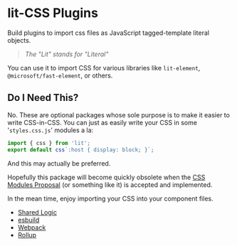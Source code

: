 # lit-CSS Plugins

Build plugins to import css files as JavaScript tagged-template literal objects.

> _The "Lit" stands for "Literal"_

You can use it to import CSS for various libraries like `lit-element`, `@microsoft/fast-element`, or others.

## Do I Need This?

No. These are optional packages whose sole purpose is to make it easier to write CSS-in-CSS. You can just as easily write your CSS in some '`styles.css.js`' modules a la:

```js
import { css } from 'lit';
export default css`:host { display: block; }`;
```

And this may actually be preferred.

Hopefully this package will become quickly obsolete when the [CSS Modules Proposal](https://github.com/w3c/webcomponents/issues/759) (or something like it) is accepted and implemented.

In the mean time, enjoy importing your CSS into your component files.

- [Shared Logic](./lit-css)
- [esbuild](./esbuild-plugin-lit-css)
- [Webpack](./lit-css-loader)
- [Rollup](./rollup-plugin-lit-css)
